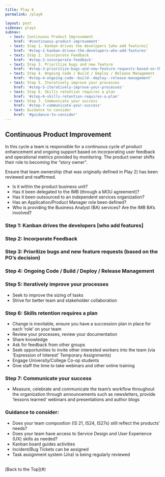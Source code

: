 ```yaml
---
title: Play 6
permalink: /play6

layout: post
sidenav: plays
subnav: 
  - text: Continuous Product Improvement
    href: '#continuous-product-improvement'
  - text: Step 1. Kanban drives the developers [who add features]
    href: '#step-1-kanban-drives-the-developers-who-add-features'
  - text: Step 2. Incorporate Feedback
    href: '#step-2-incorporate-feedback'
  - text: Step 3. Prioritize bugs and new feature 
    href: '#step-3-prioritize-bugs-and-new-feature-requests-based-on-the-pos-decision'
  - text: Step 4. Ongoing Code / Build / Deploy / Release Management
    href: '#step-4-ongoing-code--build--deploy--release-management'
  - text: Step 5. Iteratively improve your processes
    href: '#step-5-iteratively-improve-your-processes'
  - text: Step 6. Skills retention requires a plan
    href: '#step-6-skills-retention-requires-a-plan'
  - text: Step 7. Communicate your success
    href: '#step-7-communicate-your-success'
  - text: Guidance to consider
    href: '#guidance-to-consider'
---
```

## Continuous Product Improvement
In this cycle a team is responsible for a continuous cycle of product enhancement and ongoing support based on incorporating user feedback and operational metrics provided by monitoring.  The product owner shifts their role to becoming the “story owner”. 

Ensure that team ownership (that was originally defined in Play 2) has been reviewed and reaffirmed.
- Is it within the product business unit? 
- Has it been delegated to the IMB (through a MOU agreement)? 
- Has it been outsourced to an independent services organization?
- Has an Application/Product Manager role been defined?
- Who is providing the Business Analyst (BA) services? Are the IMB BA’s involved?

### Step 1: Kanban drives the developers [who add features]

### Step 2: Incorporate Feedback

### Step 3: Prioritize bugs and new feature requests (based on the PO’s decision)

### Step 4: Ongoing Code / Build / Deploy / Release Management

### Step 5: Iteratively improve your processes
- Seek to improve the sizing of tasks
- Strive for better team and stakeholder collaboration

### Step 6: Skills retention requires a plan
- Change is inevitable, ensure you have a succession plan in place for each ‘role’ on your team 
- Review your processes, review your documentation
- Share knowledge 
- Ask for feedback from other groups
- Seek opportunities to invite other interested workers into the team (via ‘Expression of Interest’ Temporary Assignments)
- Engage University/College Co-op students
- Give staff the time to take webinars and other online training

### Step 7: Communicate your success
- Measure, celebrate and communicate the team’s workflow throughout the organization through announcements such as newsletters, provide ‘lessons learned’ webinars and presentations and author blogs


### Guidance to consider:
-	Does your team composition (IS 21, IS24, IS27s)  still reflect the products’ needs?
-	Does your team have access to  Service Design and User Experience (UX) skills as needed?
-	Kanban board guides activities
-	Incident/Bug Tickets can be assigned
-	Task assignment system (Jira) is being regularly reviewed

<br/>
[Back to the Top](#)
